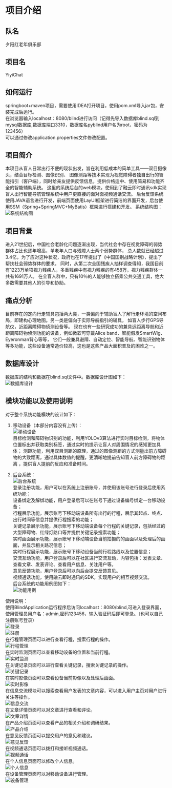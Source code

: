 # 项目介绍  
## 队名
夕阳红老年俱乐部  

## 项目名  
YiyiChat  

## 如何运行  
springboot+maven项目，需要使用IDEA打开项目，使用pom.xml导入jar包，安装完成后运行。  
在浏览器输入localhost：8080/blind进行访问（记得先导入数据库blind.sql到mysql数据库,数据库端口3310，数据库名pyblind用户名为root，密码为123456）  
可以通过修改application.properties文件修改配置。  

## 项目简介  
本项目从盲人日常出行不便的现状出发，旨在利用低成本的简单工具——双目摄像头，结合目标检测、图像识别、
图像测距等技术实现为视觉障碍者独自出行的智能指引（客户端），同时给亲友提供反馈信息，提供价格适中、使用简易和功能齐全的智能辅助系统。
这里的系统后台的web模块，使用到了融云即时通讯sdk实现盲人出行智能导航管理系统中用户更直接的面对面视频通话交流。
后台反馈系统使用JAVA语言进行开发，前端页面使用LayUI框架进行简洁的界面开发，后台使用SSM（Spring+SpringMVC+MyBatis）框架进行搭建和开发。
系统结构图：  
![系统结构图](https://github.com/kreamiii/RongCloud_Hackathon_2020/blob/master/Projects/images/xtjg.png)

## 项目背景  
进入21世纪后，中国社会老龄化问题逐渐出现，当代社会中存在视觉障碍的弱势群体占比也逐年增高，单老年人口与残障人士两个弱势群体，
总人数就已经超过3.4亿，为了应对这种状况，政府也在17年提出了《中国国别战略计划》，提出了帮扶社会弱势群体的要求。
同时，从第二次全国残疾人抽样调查得知，我国目前有1223万单项视力残疾人，多重残疾中有视力残疾的有458万，视力残疾群体一共有1691万人。
在全盲人群中，只有10％的人能够独立搭乘公共交通工具，绝大多数需要其他人的引导和协助。  

## 痛点分析  
目前存在的定向行走辅具包括两大类，一类偏向于辅助盲人了解行走环境的空间布局，即建构心理地图。另一类是偏向于实际导航指引的辅具，
如盲人步行GPS导航仪，近距离障碍物侦测设备等。
现在也有一些研究成功的兼具远距离导航和近距离障碍物侦测功能的设备，例如微软可穿戴Alice band、智能假发SmartWig、Eyeronman背心等等，
它们一般兼具避障、自动定位、智能导航、智能识别物体等多功能，这些设备通常造价较高，这也是这些产品大面积普及的困难之一。  

## 数据库设计  
数据库的结构和数据在blind.sql文件中。数据库设计图如下：  
![数据库设计](https://github.com/kreamiii/RongCloud_Hackathon_2020/blob/master/Projects/images/sjk.png)  

## 模块功能以及使用说明  
对于整个系统功能模块的设计如下：
1)	移动设备（本部分内容没有上传）：  
![移动设备](https://github.com/kreamiii/RongCloud_Hackathon_2020/blob/master/Projects/images/ydd.png)  
目标检测和障碍物识别的功能，利用YOLOv3算法进行实时目标检测，将物体位置标出并获取类别标签，通过实时的提示让盲人对周围情况的感知更加具体；
测距功能，利用双目测距的原理，通过的图像测距的方式测量出前方障碍物的大致距离，通过具体数值的提醒，更清晰地提前告知盲人前方障碍物的距离
，提供盲人提前的反应和准备时间。  

2)	后台系统：  
![后台系统](https://github.com/kreamiii/RongCloud_Hackathon_2020/blob/master/Projects/images/htgn.png)   
登录注册功能，用户可以在系统上注册账号，并使用该账号进行登录后使用系统功能；  
设备绑定及解绑功能，用户登录后可以在账号下通过设备编号绑定一台移动设备；  
行程展示功能，展示账号下移动端设备所有出行的行程，展示其起点、终点、出行时间等信息并提供行程搜索的功能；  
关键记录展示功能，展示账号下移动端设备每个行程的关键记录，包括经过的大型障碍物、红绿灯路口等并提供关键记录搜索功能；  
实时画面展示功能，展示账号下移动端设备当前拍摄的的画面以及处理后的画面，并显示相关路况信息；  
实时行程展示功能，展示账号下移动设备当前行程路线以及位置信息；  
交流互动功能，用户登录后可以在社区进行交流互动，内容包括：发表文章、查看文章、发表评论、查看用户信息、关注用户等。  
意见反馈功能，用户登录后可以向后台提交反馈意见。  
视频通话功能，使用融云即时通讯的SDK，实现用户的相互视频交流。  
后台系统的功能用例图如下：  
![功能用例](https://github.com/kreamiii/RongCloud_Hackathon_2020/blob/master/Projects/images/gnyl.png)  

使用说明：  
使用BlindApplication运行程序后访问localhost：8080/blind,可进入登录界面，使用管理员用户名：admin,密码123456，输入验证码后即可登录。（也可以自己注册账号登录）  
![登录](https://github.com/kreamiii/RongCloud_Hackathon_2020/blob/master/Projects/images/dljm.jpg)   
![注册](https://github.com/kreamiii/RongCloud_Hackathon_2020/blob/master/Projects/images/zc.jpg)   
在行程管理页面可以进行查看行程，搜索行程的操作。  
![行程管理](https://github.com/kreamiii/RongCloud_Hackathon_2020/blob/master/Projects/images/cxxx.jpg)     
在实时监测页面可以查看移动设备的位置和当前行程。  
![实时监测](https://github.com/kreamiii/RongCloud_Hackathon_2020/blob/master/Projects/images/ssjc.jpg)   
在关键记录页面可以进行查看关键记录，搜索关键记录的操作。  
![关键记录](https://github.com/kreamiii/RongCloud_Hackathon_2020/blob/master/Projects/images/gjjl.jpg)   
在实时影像页面可以查看设备当前影像以及处理后画面。  
![实时影像](https://github.com/kreamiii/RongCloud_Hackathon_2020/blob/master/Projects/images/ssyx.jpg)   
在信息交流模块可以搜索查看用户发表的文章内容，可以进入用户主页对用户进行关注等操作。  
![信息交流](https://github.com/kreamiii/RongCloud_Hackathon_2020/blob/master/Projects/images/xxjl.jpg)   
在文章详情页面可以对文章进行查看和评论。  
![文章详情](https://github.com/kreamiii/RongCloud_Hackathon_2020/blob/master/Projects/images/wzxq.jpg)   
在产品介绍页面可以查看产品的相关介绍和调研结果。  
![产品介绍](https://github.com/kreamiii/RongCloud_Hackathon_2020/blob/master/Projects/images/cpjs.jpg)   
在意见反馈页面可以提交用户的意见和建议。  
![意见反馈](https://github.com/kreamiii/RongCloud_Hackathon_2020/blob/master/Projects/images/yjfk.jpg)   
在视频通话页面可以拨打和接听视频通话。  
![视频通话](https://github.com/kreamiii/RongCloud_Hackathon_2020/blob/master/Projects/images/spth.jpg)   
在个人信息页面可以修改个人信息。  
![个人信息](https://github.com/kreamiii/RongCloud_Hackathon_2020/blob/master/Projects/images/grxx.jpg)   
在设备管理页面可以对移动设备进行管理。  
![设备管理](https://github.com/kreamiii/RongCloud_Hackathon_2020/blob/master/Projects/images/sbgl.jpg)   



